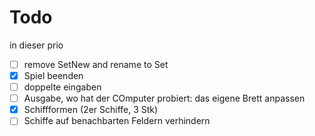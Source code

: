 # Todo

in dieser prio

- [ ] remove SetNew and rename to Set
- [x] Spiel beenden
- [ ] doppelte eingaben
- [ ] Ausgabe, wo hat der COmputer probiert: das eigene Brett anpassen
- [x] Schiffformen (2er Schiffe, 3 Stk)
- [ ] Schiffe auf benachbarten Feldern verhindern
